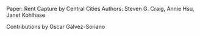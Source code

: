 Paper: Rent Capture by Central Cities
Authors: Steven G. Craig, Annie Hsu, Janet Kohlhase

Contributions by Oscar Gálvez-Soriano

